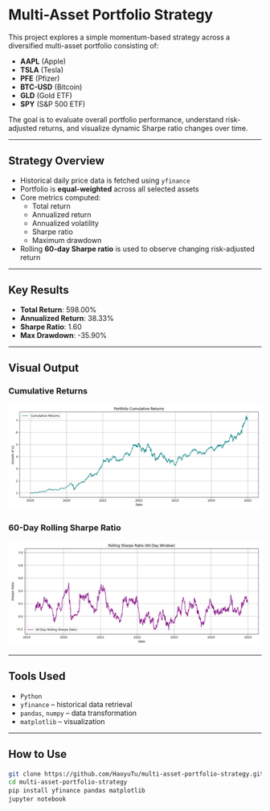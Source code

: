 # Multi-Asset Portfolio Strategy

This project explores a simple momentum-based strategy across a diversified multi-asset portfolio consisting of:

- **AAPL** (Apple)
- **TSLA** (Tesla)
- **PFE** (Pfizer)
- **BTC-USD** (Bitcoin)
- **GLD** (Gold ETF)
- **SPY** (S&P 500 ETF)

The goal is to evaluate overall portfolio performance, understand risk-adjusted returns, and visualize dynamic Sharpe ratio changes over time.

---

## Strategy Overview

- Historical daily price data is fetched using `yfinance`
- Portfolio is **equal-weighted** across all selected assets
- Core metrics computed:
  - Total return
  - Annualized return
  - Annualized volatility
  - Sharpe ratio
  - Maximum drawdown
- Rolling **60-day Sharpe ratio** is used to observe changing risk-adjusted return

---

## Key Results

- **Total Return**: 598.00%  
- **Annualized Return**: 38.33%  
- **Sharpe Ratio**: 1.60  
- **Max Drawdown**: -35.90%

---

## Visual Output

### Cumulative Returns
![Cumulative Returns](cumulative_returns.png)

### 60-Day Rolling Sharpe Ratio
![Rolling Sharpe Ratio](rolling_sharpe.png)

---

## Tools Used

- `Python`
- `yfinance` – historical data retrieval
- `pandas`, `numpy` – data transformation
- `matplotlib` – visualization

---

## How to Use

```bash
git clone https://github.com/HaoyuTu/multi-asset-portfolio-strategy.git
cd multi-asset-portfolio-strategy
pip install yfinance pandas matplotlib
jupyter notebook